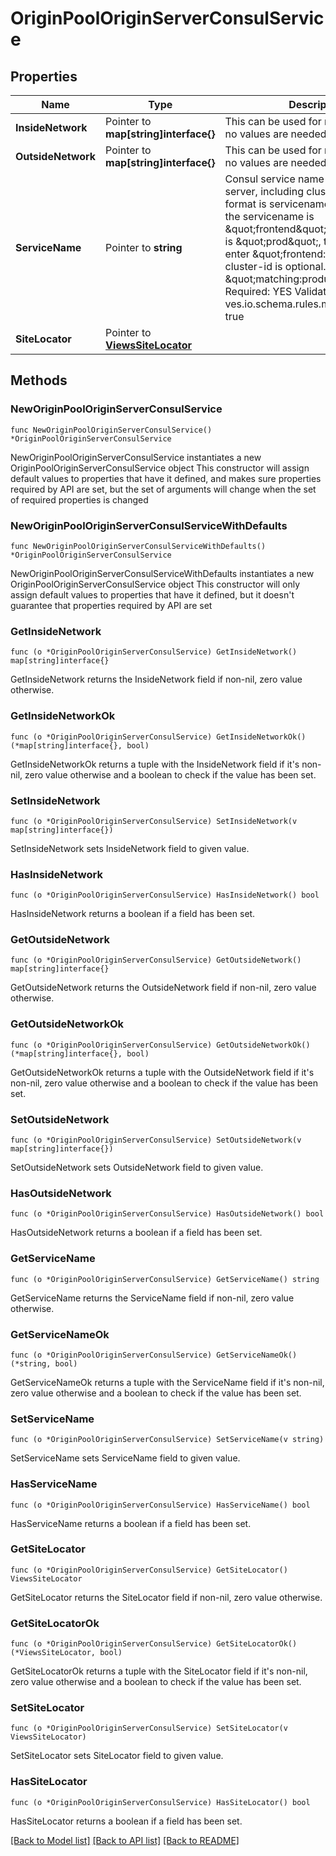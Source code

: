 # OriginPoolOriginServerConsulService

## Properties

Name | Type | Description | Notes
------------ | ------------- | ------------- | -------------
**InsideNetwork** | Pointer to **map[string]interface{}** | This can be used for messages where no values are needed | [optional] 
**OutsideNetwork** | Pointer to **map[string]interface{}** | This can be used for messages where no values are needed | [optional] 
**ServiceName** | Pointer to **string** |  Consul service name of this origin server, including cluster-id.  The format is servicename:cluster-id. If the servicename is \&quot;frontend\&quot;,  and cluster-id is \&quot;prod\&quot;, then you will enter \&quot;frontend:prod\&quot;.  cluster-id is optional.  Example: &#x60; \&quot;matching:production\&quot;&#x60;  Required: YES  Validation Rules:   ves.io.schema.rules.message.required: true  | [optional] 
**SiteLocator** | Pointer to [**ViewsSiteLocator**](ViewsSiteLocator.md) |  | [optional] 

## Methods

### NewOriginPoolOriginServerConsulService

`func NewOriginPoolOriginServerConsulService() *OriginPoolOriginServerConsulService`

NewOriginPoolOriginServerConsulService instantiates a new OriginPoolOriginServerConsulService object
This constructor will assign default values to properties that have it defined,
and makes sure properties required by API are set, but the set of arguments
will change when the set of required properties is changed

### NewOriginPoolOriginServerConsulServiceWithDefaults

`func NewOriginPoolOriginServerConsulServiceWithDefaults() *OriginPoolOriginServerConsulService`

NewOriginPoolOriginServerConsulServiceWithDefaults instantiates a new OriginPoolOriginServerConsulService object
This constructor will only assign default values to properties that have it defined,
but it doesn't guarantee that properties required by API are set

### GetInsideNetwork

`func (o *OriginPoolOriginServerConsulService) GetInsideNetwork() map[string]interface{}`

GetInsideNetwork returns the InsideNetwork field if non-nil, zero value otherwise.

### GetInsideNetworkOk

`func (o *OriginPoolOriginServerConsulService) GetInsideNetworkOk() (*map[string]interface{}, bool)`

GetInsideNetworkOk returns a tuple with the InsideNetwork field if it's non-nil, zero value otherwise
and a boolean to check if the value has been set.

### SetInsideNetwork

`func (o *OriginPoolOriginServerConsulService) SetInsideNetwork(v map[string]interface{})`

SetInsideNetwork sets InsideNetwork field to given value.

### HasInsideNetwork

`func (o *OriginPoolOriginServerConsulService) HasInsideNetwork() bool`

HasInsideNetwork returns a boolean if a field has been set.

### GetOutsideNetwork

`func (o *OriginPoolOriginServerConsulService) GetOutsideNetwork() map[string]interface{}`

GetOutsideNetwork returns the OutsideNetwork field if non-nil, zero value otherwise.

### GetOutsideNetworkOk

`func (o *OriginPoolOriginServerConsulService) GetOutsideNetworkOk() (*map[string]interface{}, bool)`

GetOutsideNetworkOk returns a tuple with the OutsideNetwork field if it's non-nil, zero value otherwise
and a boolean to check if the value has been set.

### SetOutsideNetwork

`func (o *OriginPoolOriginServerConsulService) SetOutsideNetwork(v map[string]interface{})`

SetOutsideNetwork sets OutsideNetwork field to given value.

### HasOutsideNetwork

`func (o *OriginPoolOriginServerConsulService) HasOutsideNetwork() bool`

HasOutsideNetwork returns a boolean if a field has been set.

### GetServiceName

`func (o *OriginPoolOriginServerConsulService) GetServiceName() string`

GetServiceName returns the ServiceName field if non-nil, zero value otherwise.

### GetServiceNameOk

`func (o *OriginPoolOriginServerConsulService) GetServiceNameOk() (*string, bool)`

GetServiceNameOk returns a tuple with the ServiceName field if it's non-nil, zero value otherwise
and a boolean to check if the value has been set.

### SetServiceName

`func (o *OriginPoolOriginServerConsulService) SetServiceName(v string)`

SetServiceName sets ServiceName field to given value.

### HasServiceName

`func (o *OriginPoolOriginServerConsulService) HasServiceName() bool`

HasServiceName returns a boolean if a field has been set.

### GetSiteLocator

`func (o *OriginPoolOriginServerConsulService) GetSiteLocator() ViewsSiteLocator`

GetSiteLocator returns the SiteLocator field if non-nil, zero value otherwise.

### GetSiteLocatorOk

`func (o *OriginPoolOriginServerConsulService) GetSiteLocatorOk() (*ViewsSiteLocator, bool)`

GetSiteLocatorOk returns a tuple with the SiteLocator field if it's non-nil, zero value otherwise
and a boolean to check if the value has been set.

### SetSiteLocator

`func (o *OriginPoolOriginServerConsulService) SetSiteLocator(v ViewsSiteLocator)`

SetSiteLocator sets SiteLocator field to given value.

### HasSiteLocator

`func (o *OriginPoolOriginServerConsulService) HasSiteLocator() bool`

HasSiteLocator returns a boolean if a field has been set.


[[Back to Model list]](../README.md#documentation-for-models) [[Back to API list]](../README.md#documentation-for-api-endpoints) [[Back to README]](../README.md)


